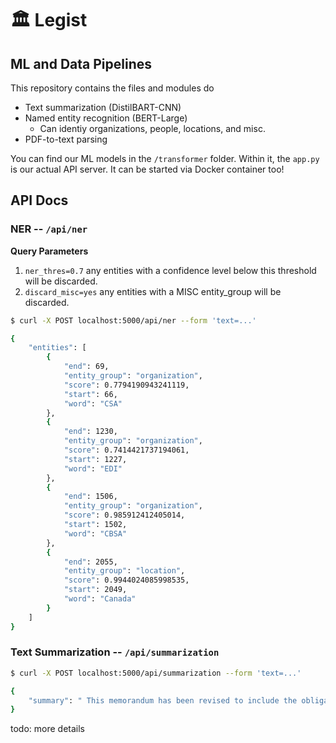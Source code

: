 # 🏛 Legist
## ML and Data Pipelines

This repository contains the files and modules do
* Text summarization (DistilBART-CNN)
* Named entity recognition (BERT-Large)
  * Can identiy organizations, people, locations, and misc.
* PDF-to-text parsing

You can find our ML models in the `/transformer` folder. Within it, the `app.py` is our actual API server. It can be started via Docker container too!

## API Docs

### NER -- `/api/ner`
**Query Parameters**
1. `ner_thres=0.7` any entities with a confidence level below this threshold will be discarded.
2. `discard_misc=yes` any entities with a MISC entity_group will be discarded.

```bash
$ curl -X POST localhost:5000/api/ner --form 'text=...'

{
    "entities": [
        {
            "end": 69,
            "entity_group": "organization",
            "score": 0.7794190943241119,
            "start": 66,
            "word": "CSA"
        },
        {
            "end": 1230,
            "entity_group": "organization",
            "score": 0.7414421737194061,
            "start": 1227,
            "word": "EDI"
        },
        {
            "end": 1506,
            "entity_group": "organization",
            "score": 0.985912412405014,
            "start": 1502,
            "word": "CBSA"
        },
        {
            "end": 2055,
            "entity_group": "location",
            "score": 0.9944024085998535,
            "start": 2049,
            "word": "Canada"
        }
    ]
}
```



### Text Summarization -- `/api/summarization`
```bash
$ curl -X POST localhost:5000/api/summarization --form 'text=...'

{
    "summary": " This memorandum has been revised to include the obligations of CSA Carriers regarding the transmission of Advanced Commercial Information (ACI) This includes information regarding procedures for clients who strictly use the paper method of reporting CSA shipments as well as for participants that utilize the current CSA electronic reporting method."
}
```

todo: more details